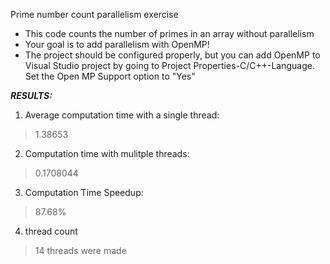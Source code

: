 Prime number count parallelism exercise

- This code counts the number of primes in an array without parallelism
- Your goal is to add parallelism with OpenMP!
- The project should be configured properly, but you can add OpenMP to 
  Visual Studio project by going to Project Properties-C/C++-Language.
  Set the Open MP Support option to "Yes"

***RESULTS:***
1. Average computation time with a single thread: 
>   1.38653

2. Computation time with mulitple threads:
>	0.1708044 

3. Computation Time Speedup: 
>	87.68%

4. thread count
> 14 threads were made
